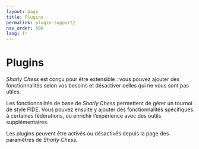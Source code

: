 ```yaml
---
layout: page
title: Plugins
permalink: plugin-support/
nav_order: 500
lang: fr
---
```


# Plugins

_Sharly Chess_ est conçu pour être extensible : vous pouvez ajouter des fonctionnalités selon vos besoins et désactiver celles qui ne vous sont pas utiles.

Les fonctionnalités de base de _Sharly Chess_ permettent de gérer un tournoi de style FIDE. Vous pouvez ensuite y ajouter des fonctionnalités spécifiques à certaines fédérations, ou enrichir l’expérience avec des outils supplémentaires.

Les plugins peuvent être activés ou désactivés depuis la page des paramètres de _Sharly Chess_.

